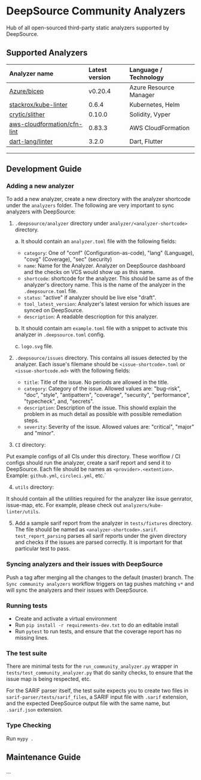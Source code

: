 # DeepSource Community Analyzers

Hub of all open-sourced third-party static analyzers supported by DeepSource.

## Supported Analyzers

| Analyzer name                                                                 | Latest version | Language / Technology  |
| :---------------------------------------------------------------------------- | :------------- | :--------------------- |
| [Azure/bicep](https://github.com/Azure/bicep)                                 | v0.20.4        | Azure Resource Manager |
| [stackrox/kube-linter](https://github.com/stackrox/kube-linter)               | 0.6.4          | Kubernetes, Helm       |
| [crytic/slither](https://github.com/crytic/slither)                           | 0.10.0         | Solidity, Vyper        |
| [aws-cloudformation/cfn-lint](https://github.com/aws-cloudformation/cfn-lint) | 0.83.3         | AWS CloudFormation     |
| [dart-lang/linter](https://github.com/dart-lang/sdk/tree/main/pkg/linter)     | 3.2.0          | Dart, Flutter          |

---

## Development Guide

### Adding a new analyzer

To add a new analyzer, create a new directory with the analyzer shortcode under the `analyzers` folder.
The following are very important to sync analyzers with DeepSource:

1. `.deepsource/analyzer` directory under `analyzer/<analyzer-shortcode>` directory.

   a. It should contain an `analyzer.toml` file with the following fields:

   - `category`: One of "conf" (Configuration-as-code), "lang" (Language), "covg" (Coverage), "sec" (security)
   - `name`: Name for the Analyzer. Analyzer on DeepSource dashboard and the checks on VCS would show up as this name.
   - `shortcode`: shortcode for the analyzer. This should be same as of the analyzer's directory name. This is the name of the analyzer in the `.deepsource.toml` file.
   - `status`: "active" if analyzer should be live else "draft".
   - `tool_latest_version`: Analyzer's latest version for which issues are synced on DeepSource.
   - `description`: A readable descrioption for this analyzer.

   b. It should contain am `example.toml` file with a snippet to activate this analyzer in `.deepsource.toml` config.

   c. `logo.svg` file.

2. `.deepsource/issues` directory. This contains all issues detected by the analyzer. Each issue's filemane should be `<issue-shortcode>.toml` or `<issue-shortcode.md>` with the following fields:

   - `title`: Title of the issue. No periods are allowed in the title.
   - `category`: Category of the issue. Allowed values are: "bug-risk", "doc", "style", "antipattern", "coverage", "security", "performance", "typecheck", and, "secrets".
   - `description`: Description of the issue. This showld explain the problem in as much detail as possible with possible remediation steps.
   - `severity`: Severity of the issue. Allowed values are: "critical", "major" and "minor".

3. `CI` directory:

Put example configs of all CIs under this directory. These worlflow / CI configs should run the analyzer, create a sarif report and send it to DeepSource.
Each file should be names as `<provider>.<extention>`. Example: `github.yml`, `circleci.yml`, etc.`

4. `utils` directory:

It should contain all the utilities required for the analyzer like issue genrator, issue-map, etc.
For example, please check out `analyzers/kube-linter/utils`.

5. Add a sample sarif report from the analyzer in `tests/fixtures` directory. The file should be named as `<analyzer-shortcode>.sarif`.
   `test_report_parsing` parses all sarif reports under the given directory and checks if the issues are parsed correctly. It is important for that particular test to pass.

### Syncing analyzers and their issues with DeepSource

Push a tag after merging all the changes to the default (master) branch. The `Sync community analyzers` workflow triggers on tag pushes matching `v*` and will sync the analyzers and their issues with DeepSource.

### Running tests

- Create and activate a virtual environment
- Run `pip install -r requirements-dev.txt` to do an editable install
- Run `pytest` to run tests, and ensure that the coverage report has no missing
  lines.

### The test suite

There are minimal tests for the `run_community_analyzer.py` wrapper in
`tests/test_community_analyzer.py` that do sanity checks, to ensure that the
issue map is being respected, etc.

For the SARIF parser itself, the test suite expects you to create two files in
`sarif-parser/tests/sarif_files`, a SARIF input file with `.sarif` extension,
and the expected DeepSource output file with the same name, but `.sarif.json`
extension.

### Type Checking

Run `mypy .`

## Maintenance Guide

...
